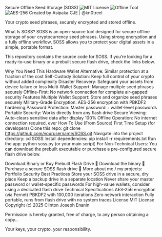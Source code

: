 Secure Offline Seed Storage (SOSS)
![MIT License](https://img.shields.io/badge/license-MIT-green)
![Offline Tool](https://img.shields.io/badge/offline-100%25%20air--gapped-blue)
![AES-256](https://img.shields.io/badge/encryption-AES--256-yellow)
Created by Asipaka CJE | @kn0treel

Your crypto seed phrases, securely encrypted and stored offline.

What Is SOSS?
SOSS is an open-source tool designed for secure offline storage of your cryptocurrency seed phrases. Using strong encryption and a fully offline workflow, SOSS allows you to protect your digital assets in a simple, portable format.

This repository contains the source code for SOSS.
If you’re looking for a ready-to-use binary or a prebuilt secure flash drive, check the links below.

Why You Need This
Hardware Wallet Alternative: Similar protection at a fraction of the cost
Self-Custody Solution: Keep full control of your crypto without added complexity
Disaster Recovery: Safeguard your assets from device failure or loss
Multi-Wallet Support: Manage multiple seed phrases securely
Offline-First: No network connection for complete air-gapped security
Features
Multiple Wallet Support: Store and organize seed phrases securely
Military-Grade Encryption: AES-256 encryption with PBKDF2 hardening
Password Protection: Master password + wallet-level passwords
Portable Security: Works directly from any flash drive
Secure Viewing: Auto-clears sensitive data after display
100% Offline Operation: No internet connection required, ever
How To Use (From Source)
First Time Setup (for developers)
Clone this repo:
git clone https://github.com/yourusername/SOSS.git
Navigate into the project directory:
cd SOSS
Install dependencies:
pip install -r requirements.txt
Run the app:
python soss.py (or your main script)
For Non-Technical Users:
You can download the prebuilt executable or purchase a pre-configured secure flash drive below.

Download Binary or Buy Prebuilt Flash Drive
🔗 Download the binary
🛒 Purchase a secure SOSS flash drive
💼 More about me / my projects: Portfolio
Security Best Practices
Store your SOSS drive in a secure, dry place
Keep a backup drive in a separate location
Never share your master password or wallet-specific passwords
For high-value wallets, consider using a dedicated flash drive
Technical Specifications
AES-256 encryption (via Fernet)
PBKDF2 with 100,000 iterations
Zero network interaction
Fully portable, runs from flash drive with no system traces
License
MIT License
Copyright (c) 2025 Clinton Joseph Enanin

Permission is hereby granted, free of charge, to any person obtaining a copy...

Your keys, your crypto, your responsibility.
